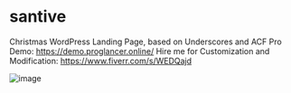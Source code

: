 # santive
Christmas WordPress Landing Page, based on Underscores and ACF Pro
Demo: https://demo.proglancer.online/
Hire me for Customization and Modification: https://www.fiverr.com/s/WEDQajd

![image](https://github.com/user-attachments/assets/63377fbb-2cd5-475b-aa36-980cff3f2abc)

